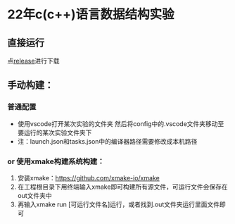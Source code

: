 # 22年c(c++)语言数据结构实验

## 直接运行
 点[release](https://github.com/Aizaixyq/Data-struct/releases)进行下载

## 手动构建：
### 普通配置
- 使用vscode打开某次实验的文件夹 然后将config中的.vscode文件夹移动至要运行的某次实验文件夹下
 - 注：launch.json和tasks.json中的编译器路径需要修改成本机路径

### or 使用xmake构建系统构建：
1. 安装xmake：https://github.com/xmake-io/xmake
2. 在工程根目录下用终端输入xmake即可构建所有源文件，可运行文件会保存在out文件夹中
3. 再输入xmake run [可运行文件名]运行，或者找到.out文件夹运行里面文件即可
